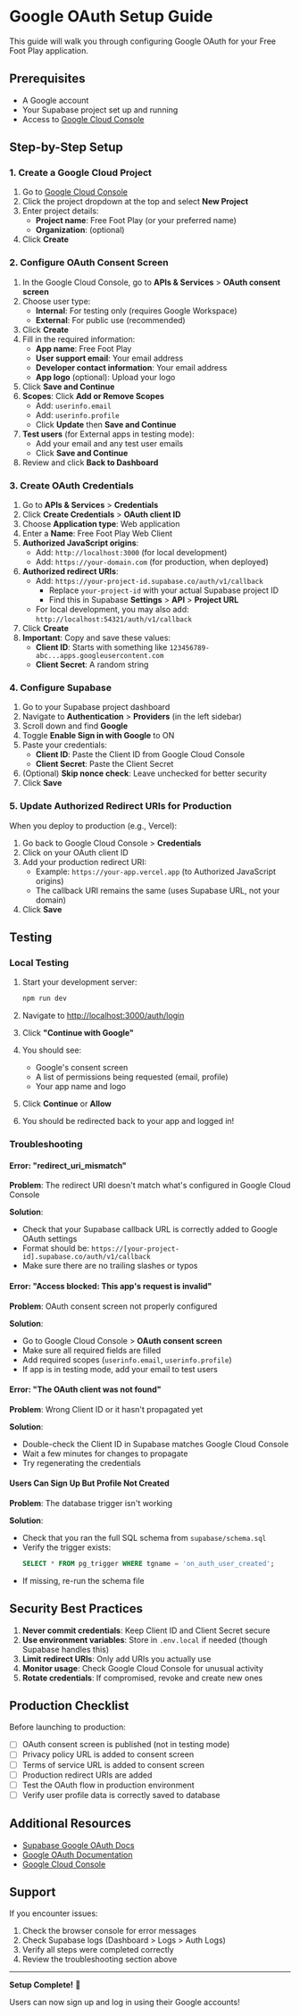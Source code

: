 # Google OAuth Setup Guide

This guide will walk you through configuring Google OAuth for your Free Foot Play application.

## Prerequisites

- A Google account
- Your Supabase project set up and running
- Access to [Google Cloud Console](https://console.cloud.google.com)

## Step-by-Step Setup

### 1. Create a Google Cloud Project

1. Go to [Google Cloud Console](https://console.cloud.google.com)
2. Click the project dropdown at the top and select **New Project**
3. Enter project details:
   - **Project name**: Free Foot Play (or your preferred name)
   - **Organization**: (optional)
4. Click **Create**

### 2. Configure OAuth Consent Screen

1. In the Google Cloud Console, go to **APIs & Services** > **OAuth consent screen**
2. Choose user type:
   - **Internal**: For testing only (requires Google Workspace)
   - **External**: For public use (recommended)
3. Click **Create**
4. Fill in the required information:
   - **App name**: Free Foot Play
   - **User support email**: Your email address
   - **Developer contact information**: Your email address
   - **App logo** (optional): Upload your logo
5. Click **Save and Continue**
6. **Scopes**: Click **Add or Remove Scopes**
   - Add: `userinfo.email`
   - Add: `userinfo.profile`
   - Click **Update** then **Save and Continue**
7. **Test users** (for External apps in testing mode):
   - Add your email and any test user emails
   - Click **Save and Continue**
8. Review and click **Back to Dashboard**

### 3. Create OAuth Credentials

1. Go to **APIs & Services** > **Credentials**
2. Click **Create Credentials** > **OAuth client ID**
3. Choose **Application type**: Web application
4. Enter a **Name**: Free Foot Play Web Client
5. **Authorized JavaScript origins**:
   - Add: `http://localhost:3000` (for local development)
   - Add: `https://your-domain.com` (for production, when deployed)
6. **Authorized redirect URIs**:
   - Add: `https://your-project-id.supabase.co/auth/v1/callback`
     - Replace `your-project-id` with your actual Supabase project ID
     - Find this in Supabase **Settings** > **API** > **Project URL**
   - For local development, you may also add: `http://localhost:54321/auth/v1/callback`
7. Click **Create**
8. **Important**: Copy and save these values:
   - **Client ID**: Starts with something like `123456789-abc...apps.googleusercontent.com`
   - **Client Secret**: A random string

### 4. Configure Supabase

1. Go to your Supabase project dashboard
2. Navigate to **Authentication** > **Providers** (in the left sidebar)
3. Scroll down and find **Google**
4. Toggle **Enable Sign in with Google** to ON
5. Paste your credentials:
   - **Client ID**: Paste the Client ID from Google Cloud Console
   - **Client Secret**: Paste the Client Secret
6. (Optional) **Skip nonce check**: Leave unchecked for better security
7. Click **Save**

### 5. Update Authorized Redirect URIs for Production

When you deploy to production (e.g., Vercel):

1. Go back to Google Cloud Console > **Credentials**
2. Click on your OAuth client ID
3. Add your production redirect URI:
   - Example: `https://your-app.vercel.app` (to Authorized JavaScript origins)
   - The callback URI remains the same (uses Supabase URL, not your domain)
4. Click **Save**

## Testing

### Local Testing

1. Start your development server:
   ```bash
   npm run dev
   ```

2. Navigate to [http://localhost:3000/auth/login](http://localhost:3000/auth/login)

3. Click **"Continue with Google"**

4. You should see:
   - Google's consent screen
   - A list of permissions being requested (email, profile)
   - Your app name and logo

5. Click **Continue** or **Allow**

6. You should be redirected back to your app and logged in!

### Troubleshooting

#### Error: "redirect_uri_mismatch"

**Problem**: The redirect URI doesn't match what's configured in Google Cloud Console

**Solution**:
- Check that your Supabase callback URL is correctly added to Google OAuth settings
- Format should be: `https://[your-project-id].supabase.co/auth/v1/callback`
- Make sure there are no trailing slashes or typos

#### Error: "Access blocked: This app's request is invalid"

**Problem**: OAuth consent screen not properly configured

**Solution**:
- Go to Google Cloud Console > **OAuth consent screen**
- Make sure all required fields are filled
- Add required scopes (`userinfo.email`, `userinfo.profile`)
- If app is in testing mode, add your email to test users

#### Error: "The OAuth client was not found"

**Problem**: Wrong Client ID or it hasn't propagated yet

**Solution**:
- Double-check the Client ID in Supabase matches Google Cloud Console
- Wait a few minutes for changes to propagate
- Try regenerating the credentials

#### Users Can Sign Up But Profile Not Created

**Problem**: The database trigger isn't working

**Solution**:
- Check that you ran the full SQL schema from `supabase/schema.sql`
- Verify the trigger exists:
  ```sql
  SELECT * FROM pg_trigger WHERE tgname = 'on_auth_user_created';
  ```
- If missing, re-run the schema file

## Security Best Practices

1. **Never commit credentials**: Keep Client ID and Client Secret secure
2. **Use environment variables**: Store in `.env.local` if needed (though Supabase handles this)
3. **Limit redirect URIs**: Only add URIs you actually use
4. **Monitor usage**: Check Google Cloud Console for unusual activity
5. **Rotate credentials**: If compromised, revoke and create new ones

## Production Checklist

Before launching to production:

- [ ] OAuth consent screen is published (not in testing mode)
- [ ] Privacy policy URL is added to consent screen
- [ ] Terms of service URL is added to consent screen
- [ ] Production redirect URIs are added
- [ ] Test the OAuth flow in production environment
- [ ] Verify user profile data is correctly saved to database

## Additional Resources

- [Supabase Google OAuth Docs](https://supabase.com/docs/guides/auth/social-login/auth-google)
- [Google OAuth Documentation](https://developers.google.com/identity/protocols/oauth2)
- [Google Cloud Console](https://console.cloud.google.com)

## Support

If you encounter issues:

1. Check the browser console for error messages
2. Check Supabase logs (Dashboard > Logs > Auth Logs)
3. Verify all steps were completed correctly
4. Review the troubleshooting section above

---

**Setup Complete!** 🎉

Users can now sign up and log in using their Google accounts!
